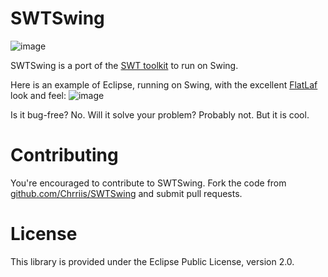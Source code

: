 SWTSwing
========

![image](https://github.com/user-attachments/assets/4f46ed16-c2ee-488b-b65b-87d90ae5d34b)

SWTSwing is a port of the [SWT toolkit](https://www.eclipse.org/swt/) to run on Swing.

Here is an example of Eclipse, running on Swing, with the excellent [FlatLaf](https://www.formdev.com/flatlaf/) look and feel:
![image](https://github.com/user-attachments/assets/856cf6c6-c94b-42bc-9057-2abef593b8d5)

Is it bug-free? No. Will it solve your problem? Probably not. But it is cool.

Contributing 
============

You're encouraged to contribute to SWTSwing. Fork the code from [github.com/Chrriis/SWTSwing](https://github.com/Chrriis/SWTSwing) and submit pull requests.

License
=======

This library is provided under the Eclipse Public License, version 2.0.
